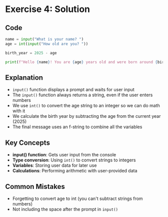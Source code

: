 # Exercise 4: Solution

## Code
```python
name = input("What is your name? ")
age = int(input("How old are you? "))

birth_year = 2025 - age

print(f"Hello {name}! You are {age} years old and were born around {birth_year}.")
```

## Explanation
- `input()` function displays a prompt and waits for user input
- The `input()` function always returns a string, even if the user enters numbers
- We use `int()` to convert the age string to an integer so we can do math with it
- We calculate the birth year by subtracting the age from the current year (2025)
- The final message uses an f-string to combine all the variables

## Key Concepts
- **input() function**: Gets user input from the console
- **Type conversion**: Using `int()` to convert strings to integers
- **Variables**: Storing user data for later use
- **Calculations**: Performing arithmetic with user-provided data

## Common Mistakes
- Forgetting to convert age to int (you can't subtract strings from numbers)
- Not including the space after the prompt in `input()`
